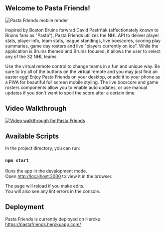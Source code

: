## Welcome to Pasta Friends!

![Pasta Friends mobile render](https://dereklouis.github.io/photos/pastafriends/pastafriends0.jpg)

Inspired by Boston Bruins forwrad David Pastrňák (affectionately known to Bruins fans as "Pasta"), Pasta Friends utilizes the NHL API to deliver player stats, player info, team stats, league standings, live boxscores, scoring play summaries, game day rosters and live "players currently on ice". While the application is Bruins themed and Bruins focused, it allows the user to select any of the 32 NHL teams.

Use the virtual remote control to change teams in a fun and unique way. Be sure to try all of the buttons on the virtual remote and you may just find an easter egg! Enjoy Pasta Friends on your desktop, or add it to your phone as a PWA for beautiful full screen mobile styling. The live boxscore and game rosters components allow you to enable auto updates, or use manual updates if you don't want to spoil the score after a certain time.

## Video Walkthrough

[![Video walkthrough for Pasta Friends](https://img.youtube.com/vi/WjHiIO-iXtw/0.jpg)](http://www.youtube.com/watch?v=WjHiIO-iXtw)

## Available Scripts

In the project directory, you can run:

### `npm start`

Runs the app in the development mode.\
Open [http://localhost:3000](http://localhost:3000) to view it in the browser.

The page will reload if you make edits.\
You will also see any lint errors in the console.

## Deployment

Pasta Friends is currently deployed on Heroku: https://pastafriends.herokuapp.com/
